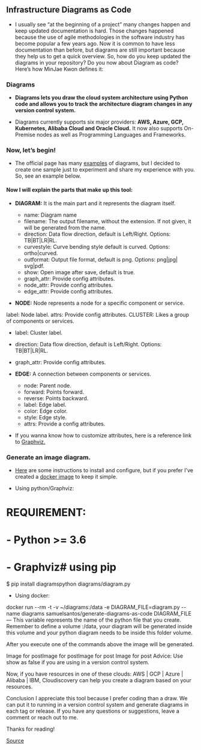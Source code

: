 ## Infrastructure Diagrams as Code

* I usually see “at the beginning of a project” many changes happen and keep updated documentation is hard. Those changes happened because the use of agile methodologies in the software industry has become popular a few years ago. Now it is common to have less documentation than before, but diagrams are still important because they help us to get a quick overview. So, how do you keep updated the diagrams in your repository? Do you now about Diagram as code? Here’s how MinJae Kwon defines it:

### Diagrams
* **Diagrams lets you draw the cloud system architecture using Python code and allows you to track the architecture diagram changes in any version control system.**

* Diagrams currently supports six major providers: **AWS, Azure, GCP, Kubernetes, Alibaba Cloud and Oracle Cloud.** It now also supports On-Premise nodes as well as Programming Languages and Frameworks.

### Now, let’s begin!
* The official page has many [examples](https://diagrams.mingrammer.com/docs/getting-started/examples) of diagrams, but I decided to create one sample just to experiment and share my experience with you. So, see an example below.

#### Now I will explain the parts that make up this tool:

* **DIAGRAM:** It is the main part and it represents the diagram itself.

  * name: Diagram name
  * filename: The output filename, without the extension. If not given, it will be generated from the name.
  * direction: Data flow direction, default is Left/Right. Options: TB|BT|LR|RL.
  * curvestyle: Curve bending style default is curved. Options: ortho|curved.
  * outformat: Output file format, default is png. Options: png|jpg| svg|pdf.
  * show: Open image after save, default is true.
  * graph_attr: Provide config attributes.
  * node_attr: Provide config attributes.
  * edge_attr: Provide config attributes.

* **NODE:** Node represents a node for a specific component or service.

label: Node label.
attrs: Provide config attributes.
CLUSTER: Likes a group of components or services.

  * label: Cluster label.
  * direction: Data flow direction, default is Left/Right. Options: TB|BT|LR|RL.
  * graph_attr: Provide config attributes.

* **EDGE:** A connection between components or services.

  * node: Parent node.
  * forward: Points forward.
  * reverse: Points backward.
  * label: Edge label.
  * color: Edge color.
  * style: Edge style.
  * attrs: Provide a config attributes.

* If you wanna know how to customize attributes, here is a reference link to [Graphviz.](https://graphviz.org/doc/info/attrs.html)

### Generate an image diagram.
* [Here](https://diagrams.mingrammer.com/docs/getting-started/installation) are some instructions to install and configure, but if you prefer I’ve created a [docker image](https://id.docker.com/login/?next=%2Fid%2Foauth%2Fauthorize%2F%3Fclient_id%3D43f17c5f-9ba4-4f13-853d-9d0074e349a7%26next%3D%252Frepository%252Fdocker%252Fsamuelsantos%252Fgenerate-diagrams-as-code%253Fref%253Dlogin%26nonce%3DeyJhbGciOiJIUzI1NiIsInR5cCI6IkpXVCJ9.eyJhdWQiOiI0M2YxN2M1Zi05YmE0LTRmMTMtODUzZC05ZDAwNzRlMzQ5YTciLCJleHAiOjE1OTc4ODgyNDYsImlhdCI6MTU5Nzg4Nzk0NiwicmZwIjoiNU5IeGRSTWZOQkk5MzZodk1JTmJWdz09IiwidGFyZ2V0X2xpbmtfdXJpIjoiL3JlcG9zaXRvcnkvZG9ja2VyL3NhbXVlbHNhbnRvcy9nZW5lcmF0ZS1kaWFncmFtcy1hcy1jb2RlP3JlZj1sb2dpbiJ9.IL-8XbP9yYfCJXzZoNkvjYC87fsBeaZeHFw6GI844tM%26redirect_uri%3Dhttps%253A%252F%252Fhub.docker.com%252Fsso%252Fcallback%26response_type%3Dcode%26scope%3Dopenid%26state%3DeyJhbGciOiJIUzI1NiIsInR5cCI6IkpXVCJ9.eyJhdWQiOiI0M2YxN2M1Zi05YmE0LTRmMTMtODUzZC05ZDAwNzRlMzQ5YTciLCJleHAiOjE1OTc4ODgyNDYsImlhdCI6MTU5Nzg4Nzk0NiwicmZwIjoiNU5IeGRSTWZOQkk5MzZodk1JTmJWdz09IiwidGFyZ2V0X2xpbmtfdXJpIjoiL3JlcG9zaXRvcnkvZG9ja2VyL3NhbXVlbHNhbnRvcy9nZW5lcmF0ZS1kaWFncmFtcy1hcy1jb2RlP3JlZj1sb2dpbiJ9.IL-8XbP9yYfCJXzZoNkvjYC87fsBeaZeHFw6GI844tM) to keep it simple.

* Using python/Graphviz:

# REQUIREMENT:
#  - Python >= 3.6
#  - Graphviz# using pip
$ pip install diagramspython diagrams/diagram.py

* Using docker:

docker run --rm -t -v ~/diagrams:/data -e DIAGRAM_FILE=diagram.py --name diagrams samuelsantos/generate-diagrams-as-code
DIAGRAM_FILE — This variable represents the name of the python file that you create. Remember to define a volume :/data, your diagram will be generated inside this volume and your python diagram needs to be inside this folder volume.

After you execute one of the commands above the image will be generated.

Image for postImage for postImage for post
Image for post
Advice: Use show as false if you are using in a version control system.

Now, if you have resources in one of these clouds: AWS | GCP | Azure | Alibaba | IBM, Cloudiscovery can help you create a diagram based on your resources.

Conclusion
I appreciate this tool because I prefer coding than a draw. We can put it to running in a version control system and generate diagrams in each tag or release. If you have any questions or suggestions, leave a comment or reach out to me.

Thanks for reading!

[Source](https://medium.com/swlh/infrastructure-diagrams-as-code-is-it-possible-b6bbae487f21)
